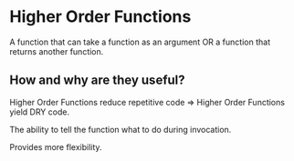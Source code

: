 # Higher Order Functions

A function that can take a function as an argument OR a function that returns another function. 

## How and why are they useful?

Higher Order Functions reduce repetitive code => Higher Order Functions yield DRY code. 

The ability to tell the function what to do during invocation. 

Provides more flexibility. 
